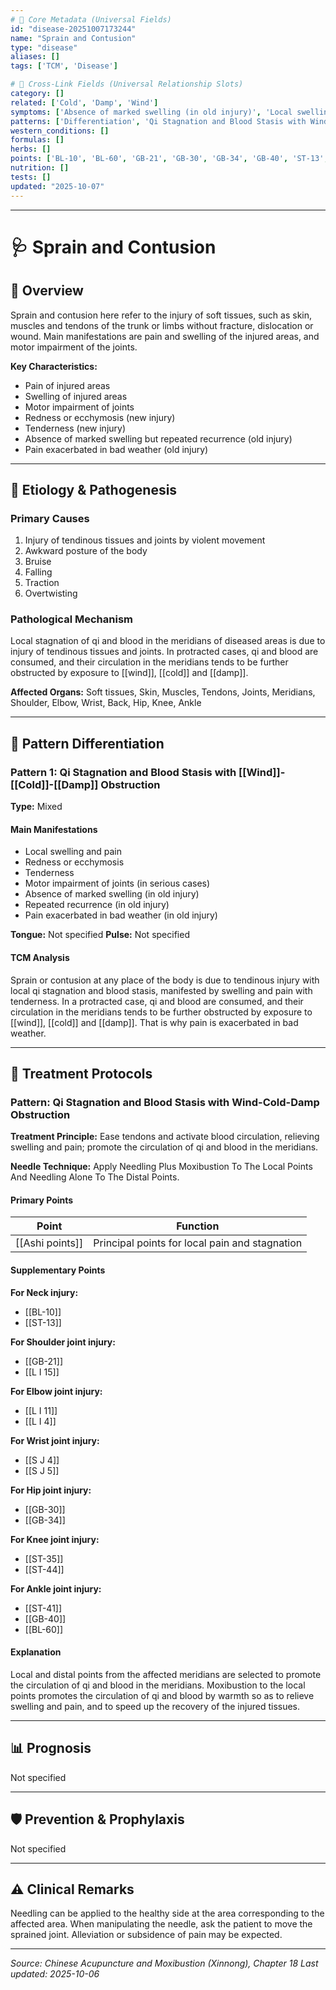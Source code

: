 ```yaml
---
# 🔹 Core Metadata (Universal Fields)
id: "disease-20251007173244"
name: "Sprain and Contusion"
type: "disease"
aliases: []
tags: ['TCM', 'Disease']

# 🔹 Cross-Link Fields (Universal Relationship Slots)
category: []
related: ['Cold', 'Damp', 'Wind']
symptoms: ['Absence of marked swelling (in old injury)', 'Local swelling and pain', 'Motor impairment of joints (in serious cases)', 'Pain exacerbated in bad weather (in old injury)', 'Redness or ecchymosis', 'Repeated recurrence (in old injury)', 'Tenderness']
patterns: ['Differentiation', 'Qi Stagnation and Blood Stasis with Wind-Cold-Damp Obstruction', 'Qi Stagnation and Blood Stasis with [[Wind]]-[[Cold]]-[[Damp]] Obstruction']
western_conditions: []
formulas: []
herbs: []
points: ['BL-10', 'BL-60', 'GB-21', 'GB-30', 'GB-34', 'GB-40', 'ST-13', 'ST-35', 'ST-41', 'ST-44']
nutrition: []
tests: []
updated: "2025-10-07"
---
```


------

# 🩺 Sprain and Contusion

## 📖 Overview

Sprain and contusion here refer to the injury of soft tissues, such as skin, muscles and tendons of the trunk or limbs without fracture, dislocation or wound. Main manifestations are pain and swelling of the injured areas, and motor impairment of the joints.

**Key Characteristics:**
- Pain of injured areas
- Swelling of injured areas
- Motor impairment of joints
- Redness or ecchymosis (new injury)
- Tenderness (new injury)
- Absence of marked swelling but repeated recurrence (old injury)
- Pain exacerbated in bad weather (old injury)

---

## 🧬 Etiology & Pathogenesis

### Primary Causes
1. Injury of tendinous tissues and joints by violent movement
2. Awkward posture of the body
3. Bruise
4. Falling
5. Traction
6. Overtwisting

### Pathological Mechanism
Local stagnation of qi and blood in the meridians of diseased areas is due to injury of tendinous tissues and joints. In protracted cases, qi and blood are consumed, and their circulation in the meridians tends to be further obstructed by exposure to [[wind]], [[cold]] and [[damp]].

**Affected Organs:** Soft tissues, Skin, Muscles, Tendons, Joints, Meridians, Shoulder, Elbow, Wrist, Back, Hip, Knee, Ankle

---

## 🔬 Pattern Differentiation

### Pattern 1: Qi Stagnation and Blood Stasis with [[Wind]]-[[Cold]]-[[Damp]] Obstruction

**Type:** Mixed

#### Main Manifestations
- Local swelling and pain
- Redness or ecchymosis
- Tenderness
- Motor impairment of joints (in serious cases)
- Absence of marked swelling (in old injury)
- Repeated recurrence (in old injury)
- Pain exacerbated in bad weather (in old injury)

**Tongue:** Not specified
**Pulse:** Not specified

#### TCM Analysis
Sprain or contusion at any place of the body is due to tendinous injury with local qi stagnation and blood stasis, manifested by swelling and pain with tenderness. In a protracted case, qi and blood are consumed, and their circulation in the meridians tends to be further obstructed by exposure to [[wind]], [[cold]] and [[damp]]. That is why pain is exacerbated in bad weather.

---

## 💉 Treatment Protocols

### Pattern: Qi Stagnation and Blood Stasis with Wind-Cold-Damp Obstruction

**Treatment Principle:** Ease tendons and activate blood circulation, relieving swelling and pain; promote the circulation of qi and blood in the meridians.

**Needle Technique:** Apply Needling Plus Moxibustion To The Local Points And Needling Alone To The Distal Points.

#### Primary Points

| Point | Function |
|-------|----------|
| [[Ashi points]] | Principal points for local pain and stagnation |

#### Supplementary Points

**For Neck injury:**
- [[BL-10]]
- [[ST-13]]

**For Shoulder joint injury:**
- [[GB-21]]
- [[L I 15]]

**For Elbow joint injury:**
- [[L I 11]]
- [[L I 4]]

**For Wrist joint injury:**
- [[S J 4]]
- [[S J 5]]

**For Hip joint injury:**
- [[GB-30]]
- [[GB-34]]

**For Knee joint injury:**
- [[ST-35]]
- [[ST-44]]

**For Ankle joint injury:**
- [[ST-41]]
- [[GB-40]]
- [[BL-60]]

#### Explanation
Local and distal points from the affected meridians are selected to promote the circulation of qi and blood in the meridians. Moxibustion to the local points promotes the circulation of qi and blood by warmth so as to relieve swelling and pain, and to speed up the recovery of the injured tissues.

---

## 📊 Prognosis

Not specified

---

## 🛡️ Prevention & Prophylaxis

Not specified

---

## ⚠️ Clinical Remarks

Needling can be applied to the healthy side at the area corresponding to the affected area. When manipulating the needle, ask the patient to move the sprained joint. Alleviation or subsidence of pain may be expected.

---


*Source: Chinese Acupuncture and Moxibustion (Xinnong), Chapter 18*
*Last updated: 2025-10-06*
